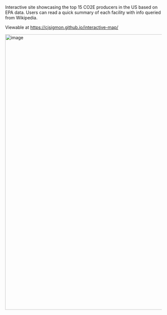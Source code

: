 Interactive site showcasing the top 15 CO2E producers in the US based on EPA data. Users can read a quick summary of each facility with info queried from Wikipedia.

Viewable at https://cjsigmon.github.io/interactive-map/

<img width="1652" height="887" alt="image" src="https://github.com/user-attachments/assets/7ba4d877-dda1-4197-90fa-268dfaddc79a" />

